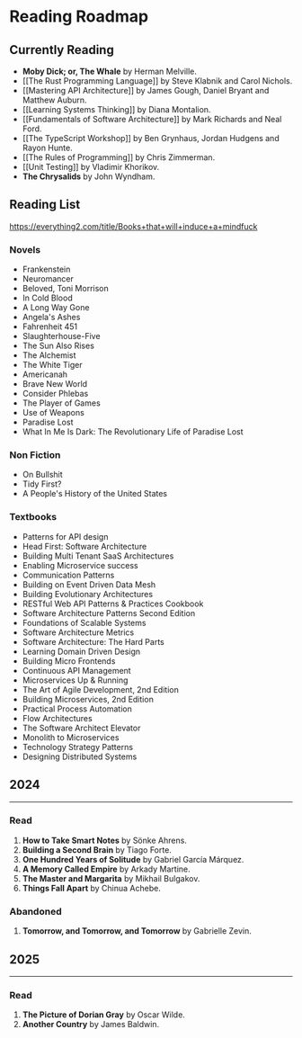 # Reading Roadmap
## Currently Reading

- **Moby Dick; or, The Whale** by Herman Melville.
- [[The Rust Programming Language]] by Steve Klabnik and Carol Nichols.
- [[Mastering API Architecture]] by James Gough, Daniel Bryant and Matthew Auburn.
- [[Learning Systems Thinking]] by Diana Montalion.
- [[Fundamentals of Software Architecture]] by Mark Richards and Neal Ford.
- [[The TypeScript Workshop]] by Ben Grynhaus, Jordan Hudgens and Rayon Hunte.
- [[The Rules of Programming]] by Chris Zimmerman.
- [[Unit Testing]] by Vladimir Khorikov.
- **The Chrysalids** by John Wyndham.
## Reading List
https://everything2.com/title/Books+that+will+induce+a+mindfuck
### Novels
- Frankenstein
- Neuromancer
- Beloved, Toni Morrison
- In Cold Blood
- A Long Way Gone
- Angela's Ashes
- Fahrenheit 451
- Slaughterhouse-Five
- The Sun Also Rises
- The Alchemist
- The White Tiger
- Americanah
- Brave New World
- Consider Phlebas
- The Player of Games
- Use of Weapons
- Paradise Lost
- What In Me Is Dark: The Revolutionary Life of Paradise Lost
### Non Fiction
- On Bullshit
- Tidy First?
- A People's History of the United States
### Textbooks
- Patterns for API design
- Head First: Software Architecture
- Building Multi Tenant SaaS Architectures
- Enabling Microservice success
- Communication Patterns
- Building on Event Driven Data Mesh
- Building Evolutionary Architectures
- RESTful Web API Patterns & Practices Cookbook
- Software Architecture Patterns Second Edition
- Foundations of Scalable Systems
- Software Architecture Metrics
- Software Architecture: The Hard Parts
- Learning Domain Driven Design
- Building Micro Frontends
- Continuous API Management
- Microservices Up & Running
- The Art of Agile Development, 2nd Edition
- Building Microservices, 2nd Edition
- Practical Process Automation
- Flow Architectures
- The Software Architect Elevator
- Monolith to Microservices
- Technology Strategy Patterns
- Designing Distributed Systems
## 2024
---
### Read
1. **How to Take Smart Notes** by Sönke Ahrens.
2. **Building a Second Brain** by Tiago Forte.
3. **One Hundred Years of Solitude** by Gabriel García Márquez.
4. **A Memory Called Empire** by Arkady Martine.
5. **The Master and Margarita** by Mikhail Bulgakov.
6. **Things Fall Apart** by Chinua Achebe.
### Abandoned
1. **Tomorrow, and Tomorrow, and Tomorrow** by Gabrielle Zevin.
## 2025
---
### Read
1. **The Picture of Dorian Gray** by Oscar Wilde.
2. **Another Country** by James Baldwin.